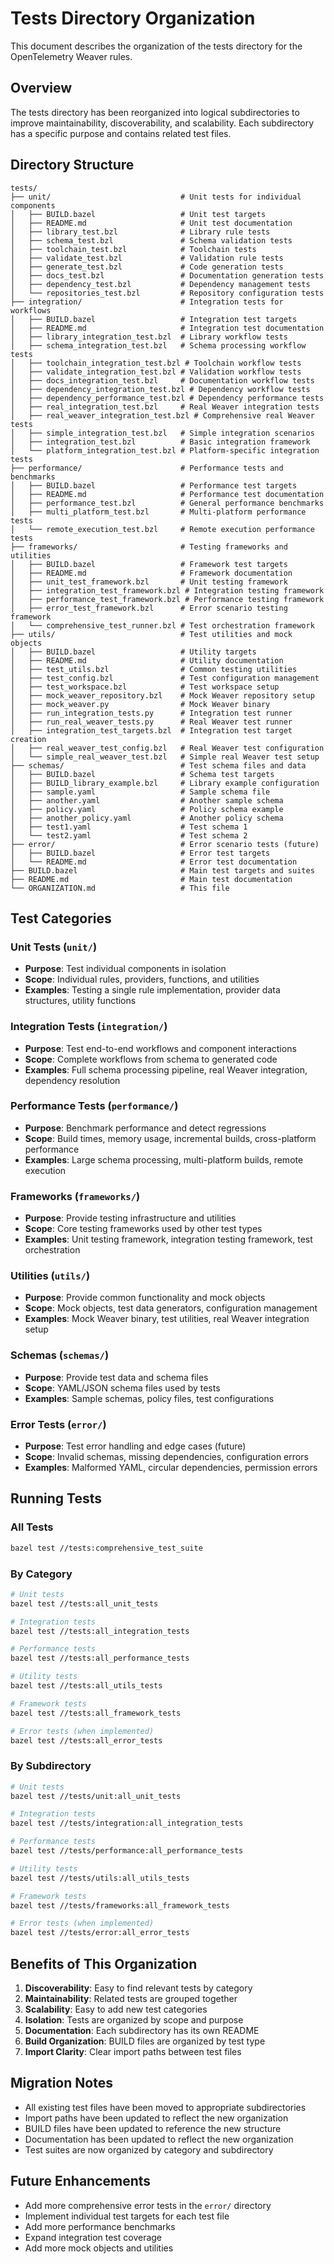 # Tests Directory Organization

This document describes the organization of the tests directory for the OpenTelemetry Weaver rules.

## Overview

The tests directory has been reorganized into logical subdirectories to improve maintainability, discoverability, and scalability. Each subdirectory has a specific purpose and contains related test files.

## Directory Structure

```
tests/
├── unit/                             # Unit tests for individual components
│   ├── BUILD.bazel                   # Unit test targets
│   ├── README.md                     # Unit test documentation
│   ├── library_test.bzl              # Library rule tests
│   ├── schema_test.bzl               # Schema validation tests
│   ├── toolchain_test.bzl            # Toolchain tests
│   ├── validate_test.bzl             # Validation rule tests
│   ├── generate_test.bzl             # Code generation tests
│   ├── docs_test.bzl                 # Documentation generation tests
│   ├── dependency_test.bzl           # Dependency management tests
│   └── repositories_test.bzl         # Repository configuration tests
├── integration/                      # Integration tests for workflows
│   ├── BUILD.bazel                   # Integration test targets
│   ├── README.md                     # Integration test documentation
│   ├── library_integration_test.bzl  # Library workflow tests
│   ├── schema_integration_test.bzl   # Schema processing workflow tests
│   ├── toolchain_integration_test.bzl # Toolchain workflow tests
│   ├── validate_integration_test.bzl # Validation workflow tests
│   ├── docs_integration_test.bzl     # Documentation workflow tests
│   ├── dependency_integration_test.bzl # Dependency workflow tests
│   ├── dependency_performance_test.bzl # Dependency performance tests
│   ├── real_integration_test.bzl     # Real Weaver integration tests
│   ├── real_weaver_integration_test.bzl # Comprehensive real Weaver tests
│   ├── simple_integration_test.bzl   # Simple integration scenarios
│   ├── integration_test.bzl          # Basic integration framework
│   └── platform_integration_test.bzl # Platform-specific integration tests
├── performance/                      # Performance tests and benchmarks
│   ├── BUILD.bazel                   # Performance test targets
│   ├── README.md                     # Performance test documentation
│   ├── performance_test.bzl          # General performance benchmarks
│   ├── multi_platform_test.bzl       # Multi-platform performance tests
│   └── remote_execution_test.bzl     # Remote execution performance tests
├── frameworks/                       # Testing frameworks and utilities
│   ├── BUILD.bazel                   # Framework test targets
│   ├── README.md                     # Framework documentation
│   ├── unit_test_framework.bzl       # Unit testing framework
│   ├── integration_test_framework.bzl # Integration testing framework
│   ├── performance_test_framework.bzl # Performance testing framework
│   ├── error_test_framework.bzl      # Error scenario testing framework
│   └── comprehensive_test_runner.bzl # Test orchestration framework
├── utils/                            # Test utilities and mock objects
│   ├── BUILD.bazel                   # Utility targets
│   ├── README.md                     # Utility documentation
│   ├── test_utils.bzl                # Common testing utilities
│   ├── test_config.bzl               # Test configuration management
│   ├── test_workspace.bzl            # Test workspace setup
│   ├── mock_weaver_repository.bzl    # Mock Weaver repository setup
│   ├── mock_weaver.py                # Mock Weaver binary
│   ├── run_integration_tests.py      # Integration test runner
│   ├── run_real_weaver_tests.py      # Real Weaver test runner
│   ├── integration_test_targets.bzl  # Integration test target creation
│   ├── real_weaver_test_config.bzl   # Real Weaver test configuration
│   └── simple_real_weaver_test.bzl   # Simple real Weaver test setup
├── schemas/                          # Test schema files and data
│   ├── BUILD.bazel                   # Schema test targets
│   ├── BUILD_library_example.bzl     # Library example configuration
│   ├── sample.yaml                   # Sample schema file
│   ├── another.yaml                  # Another sample schema
│   ├── policy.yaml                   # Policy schema example
│   ├── another_policy.yaml           # Another policy schema
│   ├── test1.yaml                    # Test schema 1
│   └── test2.yaml                    # Test schema 2
├── error/                            # Error scenario tests (future)
│   ├── BUILD.bazel                   # Error test targets
│   └── README.md                     # Error test documentation
├── BUILD.bazel                       # Main test targets and suites
├── README.md                         # Main test documentation
└── ORGANIZATION.md                   # This file
```

## Test Categories

### Unit Tests (`unit/`)
- **Purpose**: Test individual components in isolation
- **Scope**: Individual rules, providers, functions, and utilities
- **Examples**: Testing a single rule implementation, provider data structures, utility functions

### Integration Tests (`integration/`)
- **Purpose**: Test end-to-end workflows and component interactions
- **Scope**: Complete workflows from schema to generated code
- **Examples**: Full schema processing pipeline, real Weaver integration, dependency resolution

### Performance Tests (`performance/`)
- **Purpose**: Benchmark performance and detect regressions
- **Scope**: Build times, memory usage, incremental builds, cross-platform performance
- **Examples**: Large schema processing, multi-platform builds, remote execution

### Frameworks (`frameworks/`)
- **Purpose**: Provide testing infrastructure and utilities
- **Scope**: Core testing frameworks used by other test types
- **Examples**: Unit testing framework, integration testing framework, test orchestration

### Utilities (`utils/`)
- **Purpose**: Provide common functionality and mock objects
- **Scope**: Mock objects, test data generators, configuration management
- **Examples**: Mock Weaver binary, test utilities, real Weaver integration setup

### Schemas (`schemas/`)
- **Purpose**: Provide test data and schema files
- **Scope**: YAML/JSON schema files used by tests
- **Examples**: Sample schemas, policy files, test configurations

### Error Tests (`error/`)
- **Purpose**: Test error handling and edge cases (future)
- **Scope**: Invalid schemas, missing dependencies, configuration errors
- **Examples**: Malformed YAML, circular dependencies, permission errors

## Running Tests

### All Tests
```bash
bazel test //tests:comprehensive_test_suite
```

### By Category
```bash
# Unit tests
bazel test //tests:all_unit_tests

# Integration tests
bazel test //tests:all_integration_tests

# Performance tests
bazel test //tests:all_performance_tests

# Utility tests
bazel test //tests:all_utils_tests

# Framework tests
bazel test //tests:all_framework_tests

# Error tests (when implemented)
bazel test //tests:all_error_tests
```

### By Subdirectory
```bash
# Unit tests
bazel test //tests/unit:all_unit_tests

# Integration tests
bazel test //tests/integration:all_integration_tests

# Performance tests
bazel test //tests/performance:all_performance_tests

# Utility tests
bazel test //tests/utils:all_utils_tests

# Framework tests
bazel test //tests/frameworks:all_framework_tests

# Error tests (when implemented)
bazel test //tests/error:all_error_tests
```

## Benefits of This Organization

1. **Discoverability**: Easy to find relevant tests by category
2. **Maintainability**: Related tests are grouped together
3. **Scalability**: Easy to add new test categories
4. **Isolation**: Tests are organized by scope and purpose
5. **Documentation**: Each subdirectory has its own README
6. **Build Organization**: BUILD files are organized by test type
7. **Import Clarity**: Clear import paths between test files

## Migration Notes

- All existing test files have been moved to appropriate subdirectories
- Import paths have been updated to reflect the new organization
- BUILD files have been updated to reference the new structure
- Documentation has been updated to reflect the new organization
- Test suites are now organized by category and subdirectory

## Future Enhancements

- Add more comprehensive error tests in the `error/` directory
- Implement individual test targets for each test file
- Add more performance benchmarks
- Expand integration test coverage
- Add more mock objects and utilities 